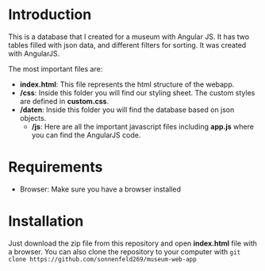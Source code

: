 # Introduction

This is a database that I created for a museum with Angular JS. It has two tables filled with json data, and different filters for sorting. It was created with AngularJS.

The most important files are:
  * **index.html**: This file represents the html structure of the webapp.
  * **/css**: Inside this folder you will find our styling sheet. The custom styles are defined in **custom.css**.
  * **/daten**: Inside this folder you will find the database based on json objects.
	* **/js**: Here are all the important javascript files including **app.js** where you can find the AngularJS code.

# Requirements

* Browser: Make sure you have a browser installed

# Installation

Just download the zip file from this repository and open **index.html** file with a browser.
You can also clone the repository to your computer with `git clone https://github.com/sonnenfeld269/museum-web-app`
